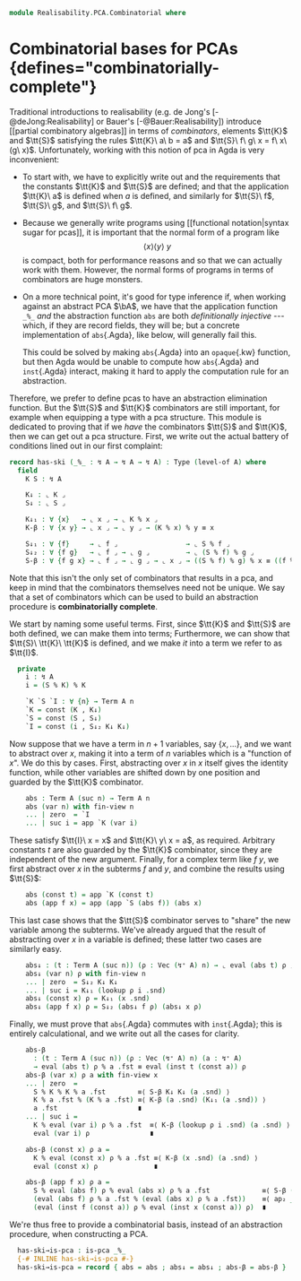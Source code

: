 <!--
```agda
open import 1Lab.Prelude

open import Data.Partial.Total
open import Data.Partial.Base
open import Data.Fin.Base hiding (_<_ ; _≤_)
open import Data.Vec.Base

open import Realisability.PCA
```
-->

```agda
module Realisability.PCA.Combinatorial where
```

# Combinatorial bases for PCAs {defines="combinatorially-complete"}

<!--
```agda
private variable
  ℓ : Level
  A : Type ℓ
  n : Nat
```
-->

Traditional introductions to realisability (e.g. de Jong's
[-@deJong:Realisability] or Bauer's [-@Bauer:Realisability]) introduce
[[partial combinatory algebras]] in terms of *combinators*, elements
$\tt{K}$ and $\tt{S}$ satisfying the rules $\tt{K}\ a\ b = a$ and
$\tt{S}\ f\ g\ x = f\ x\ (g\ x)$. Unfortunately, working with this
notion of pca in Agda is very inconvenient:

* To start with, we have to explicitly write out and the requirements
  that the constants $\tt{K}$ and $\tt{S}$ are defined; and that the
  application $\tt{K}\ a$ is defined when $a$ is defined, and similarly
  for $\tt{S}\ f$, $\tt{S}\ g$, and $\tt{S}\ f\ g$.

* Because we generally write programs using [[functional
  notation|syntax sugar for pcas]], it is important that the normal form
  of a program like
  $$\langle x \rangle \langle y \rangle\ y$$
  is compact, both for performance reasons and so that we can actually
  work with them. However, the normal forms of programs in terms of
  combinators are huge monsters.

* On a more technical point, it's good for type inference if, when
  working against an abstract PCA $\bA$, we have that the application
  function `_%_` *and* the abstraction function `abs` are both
  *definitionally injective* --- which, if they are record fields, they
  will be; but a concrete implementation of `abs`{.Agda}, like below,
  will generally fail this.

  This could be solved by making `abs`{.Agda} into an `opaque`{.kw}
  function, but then Agda would be unable to compute how `abs`{.Agda}
  and `inst`{.Agda} interact, making it hard to apply the computation
  rule for an abstraction.

Therefore, we prefer to define pcas to have an abstraction elimination
function. But the $\tt{S}$ and $\tt{K}$ combinators are still important,
for example when equipping a type with a pca structure. This module is
dedicated to proving that if we *have* the combinators $\tt{S}$ and
$\tt{K}$, then we can get out a pca structure. First, we write out the
actual battery of conditions lined out in our first complaint:

```agda
record has-ski (_%_ : ↯ A → ↯ A → ↯ A) : Type (level-of A) where
  field
    K S : ↯ A

    K↓ : ⌞ K ⌟
    S↓ : ⌞ S ⌟

    K↓₁ : ∀ {x}   → ⌞ x ⌟ → ⌞ K % x ⌟
    K-β : ∀ {x y} → ⌞ x ⌟ → ⌞ y ⌟ → (K % x) % y ≡ x

    S↓₁ : ∀ {f}     → ⌞ f ⌟                 → ⌞ S % f ⌟
    S↓₂ : ∀ {f g}   → ⌞ f ⌟ → ⌞ g ⌟         → ⌞ (S % f) % g ⌟
    S-β : ∀ {f g x} → ⌞ f ⌟ → ⌞ g ⌟ → ⌞ x ⌟ → ((S % f) % g) % x ≡ ((f % x) % (g % x))
```

Note that this isn't the only set of combinators that results in a pca,
and keep in mind that the combinators themselves need not be unique. We
say that a set of combinators which can be used to build an abstraction
procedure is **combinatorially complete**.

<!--
```agda
module _ {A : Type ℓ} {_%_ : ↯ A → ↯ A → ↯ A} (pca : has-ski _%_) (let infixl 8 _%_; _%_ = _%_) where
  open has-ski pca
  open eval _%_
```
-->

We start by naming some useful terms. First, since $\tt{K}$ and $\tt{S}$
are both defined, we can make them into terms; Furthermore, we can show
that $\tt{S}\ \tt{K}\ \tt{K}$ is defined, and we make *it* into a term
we refer to as $\tt{I}$.

```agda
  private
    i : ↯ A
    i = (S % K) % K

    `K `S `I : ∀ {n} → Term A n
    `K = const (K , K↓)
    `S = const (S , S↓)
    `I = const (i , S↓₂ K↓ K↓)
```

Now suppose that we have a term in $n + 1$ variables, say $\{x, ...\}$,
and we want to abstract over $x$, making it into a term of $n$ variables
which is a "function of $x$". We do this by cases. First, abstracting
over $x$ in $x$ itself gives the identity function, while other
variables are shifted down by one position and guarded by the $\tt{K}$
combinator.

```agda
    abs : Term A (suc n) → Term A n
    abs (var n) with fin-view n
    ... | zero  = `I
    ... | suc i = app `K (var i)
```

These satisfy $\tt{I}\ x = x$ and $\tt{K}\ y\ x = a$, as required.
Arbitrary constants $t$ are also guarded by the $\tt{K}$ combinator,
since they are independent of the new argument. Finally, for a complex
term like $f\ y$, we first abstract over $x$ in the subterms $f$ and
$y$, and combine the results using $\tt{S}$:

```agda
    abs (const t) = app `K (const t)
    abs (app f x) = app (app `S (abs f)) (abs x)
```

This last case shows that the $\tt{S}$ combinator serves to "share" the
new variable among the subterms. We've already argued that the result of
abstracting over $x$ in a variable is defined; these latter two cases
are similarly easy.

```agda
    abs↓ : (t : Term A (suc n)) (ρ : Vec (↯⁺ A) n) → ⌞ eval (abs t) ρ ⌟
    abs↓ (var n) ρ with fin-view n
    ... | zero  = S↓₂ K↓ K↓
    ... | suc i = K↓₁ (lookup ρ i .snd)
    abs↓ (const x) ρ = K↓₁ (x .snd)
    abs↓ (app f x) ρ = S↓₂ (abs↓ f ρ) (abs↓ x ρ)
```

Finally, we must prove that `abs`{.Agda} commutes with `inst`{.Agda};
this is entirely calculational, and we write out all the cases for
clarity.

```agda
    abs-β
      : (t : Term A (suc n)) (ρ : Vec (↯⁺ A) n) (a : ↯⁺ A)
      → eval (abs t) ρ % a .fst ≡ eval (inst t (const a)) ρ
    abs-β (var x) ρ a with fin-view x
    ... | zero  =
      S % K % K % a .fst        ≡⟨ S-β K↓ K↓ (a .snd) ⟩
      K % a .fst % (K % a .fst) ≡⟨ K-β (a .snd) (K↓₁ (a .snd)) ⟩
      a .fst                    ∎
    ... | suc i =
      K % eval (var i) ρ % a .fst  ≡⟨ K-β (lookup ρ i .snd) (a .snd) ⟩
      eval (var i) ρ               ∎

    abs-β (const x) ρ a =
      K % eval (const x) ρ % a .fst ≡⟨ K-β (x .snd) (a .snd) ⟩
      eval (const x) ρ              ∎

    abs-β (app f x) ρ a =
      S % eval (abs f) ρ % eval (abs x) ρ % a .fst             ≡⟨ S-β (abs↓ f ρ) (abs↓ x ρ) (a .snd) ⟩
      (eval (abs f) ρ % a .fst % (eval (abs x) ρ % a .fst))    ≡⟨ ap₂ _%_ (abs-β f ρ a) (abs-β x ρ a) ⟩
      (eval (inst f (const a)) ρ % eval (inst x (const a)) ρ)  ∎
```

We're thus free to provide a combinatorial basis, instead of an
abstraction procedure, when constructing a PCA.

```agda
  has-ski→is-pca : is-pca _%_
  {-# INLINE has-ski→is-pca #-}
  has-ski→is-pca = record { abs = abs ; abs↓ = abs↓ ; abs-β = abs-β }
```
